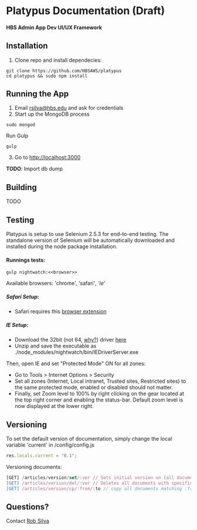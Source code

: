 # Platypus Documentation (Draft)

#### HBS Admin App Dev UI/UX Framework

## Installation
1) Clone repo and install dependecies:
```shell
git clone https://github.com/HBSAWS/platypus
cd platypus && sudo npm install
```

## Running the App
1) Email rsilva@hbs.edu and ask for credentials
2) Start up the MongoDB process
```shell
sudo mongod  
```
Run Gulp
```shell
gulp  
```
3) Go to [http://localhost:3000](http://localhost:3000)

**TODO**: Import db dump

## Building
TODO

## Testing
Platypus is setup to use Selenium 2.5.3 for end-to-end testing. The standalone version of Selenium will be automatically downloaded and installed during the node package installation. 

#### Runnings tests:
```shell
gulp nightwatch:<<browser>> 
```
Available browsers: 'chrome', 'safari'*, 'ie'*

##### Safari Setup:
* Safari requires this [browser extension](http://selenium-release.storage.googleapis.com/index.html?path=2.48/)

##### IE Setup:
* Download the 32bit (not 64, [why?](https://github.com/seleniumhq/selenium-google-code-issue-archive/issues/5116)) driver [here](http://selenium-release.storage.googleapis.com/index.html?path=2.48/)
* Unzip and save the executable as ./node_modules/nightwatch/bin/IEDriverServer.exe

Then, open IE and set "Protected Mode" ON for all zones:
* Go to Tools > Internet Options > Security
* Set all zones (Internet, Local intranet, Trusted sites, Restricted sites) to the same protected mode, enabled or disabled should not matter.
* Finally, set Zoom level to 100% by right clicking on the gear located at the top right corner and enabling the status-bar. Default zoom level is now displayed at the lower right.

## Versioning
To set the default version of documentation, simply change the local variable 'current' in /config/config.js
```javascript
res.locals.current = "0.1";
```
Versioning documents:
```javascript
[GET] /articles/version/set/:ver // Sets initial version on (all documents)
[GET] /articles/version/del/:ver // Deletes all documents with specific version
[GET] /articles/version/cp/:from/:to // copy all documents matching :from, updating version tag to :to
````

## Questions?
Contact [Rob Silva](mailto:rsilva@hbs.edu)  



